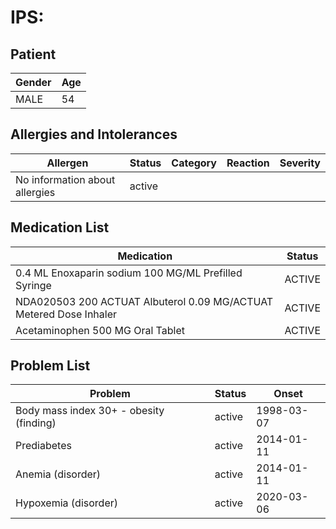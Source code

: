 # IPS:

## Patient

|Gender|Age|
|---|---|
|MALE|54|

## Allergies and Intolerances

|Allergen|Status|Category|Reaction|Severity|
|---|---|---|---|---|
|No information about allergies|active||||

## Medication List

|Medication|Status|
|---|---|
|0.4 ML Enoxaparin sodium 100 MG/ML Prefilled Syringe|ACTIVE|
|NDA020503 200 ACTUAT Albuterol 0.09 MG/ACTUAT Metered Dose Inhaler|ACTIVE|
|Acetaminophen 500 MG Oral Tablet|ACTIVE|

## Problem List

|Problem|Status|Onset|
|---|---|---|
|Body mass index 30+ - obesity (finding)|active|1998-03-07|
|Prediabetes|active|2014-01-11|
|Anemia (disorder)|active|2014-01-11|
|Hypoxemia (disorder)|active|2020-03-06|

